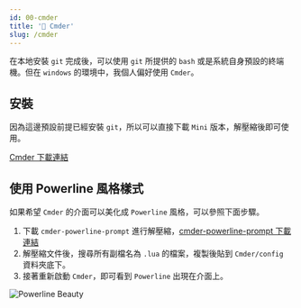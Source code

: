 ```yaml
---
id: 00-cmder
title: '🔋 Cmder'
slug: /cmder
---
```


在本地安裝 `git` 完成後，可以使用 `git` 所提供的 `bash` 或是系統自身預設的終端機。但在 `windows` 的環境中，我個人偏好使用 `Cmder`。

## 安裝

因為這邊預設前提已經安裝 `git`，所以可以直接下載 `Mini` 版本，解壓縮後即可使用。

[Cmder 下載連結](https://cmder.net/)

## 使用 Powerline 風格樣式

如果希望 `Cmder` 的介面可以美化成 `Powerline` 風格，可以參照下面步驟。

1. 下載 `cmder-powerline-prompt` 進行解壓縮，[cmder-powerline-prompt 下載連結](https://github.com/AmrEldib/cmder-powerline-prompt)
2. 解壓縮文件後，搜尋所有副檔名為 `.lua` 的檔案，複製後貼到 `Cmder/config` 資料夾底下。
3. 接著重新啟動 `Cmder`，即可看到 `Powerline` 出現在介面上。

![Powerline Beauty](https://i.imgur.com/962KdS0.png)
